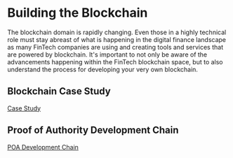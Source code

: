 # Building the Blockchain

The blockchain domain is rapidly changing.  Even those in a highly technical role must stay abreast of what is happening in the digital finance landscape as many FinTech companies are using and creating tools and services that are powered by blockchain. It's important to not only be aware of the advancements happening within the FinTech blockchain space, but to also understand the process for developing your very own blockchain.

## Blockchain Case Study

[Case Study](/Blockchain%20Case%20Study/README.md)

## Proof of Authority Development Chain

[POA Development Chain](/POA%20Development%20Chain/README.md)
